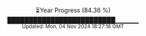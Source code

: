 <p align="center">
⏳Year Progress (84.36 %) <br>
█████████████████████████▁▁▁▁▁ <br>
<sub>Updated: Mon, 04 Nov 2024 18:27:16 GMT</sub>
</p>

